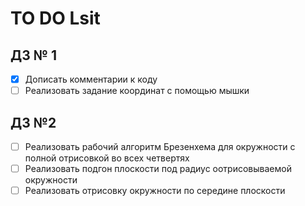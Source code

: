 # TO DO Lsit

## ДЗ № 1
 - [x] Дописать комментарии к коду
 - [ ] Реализовать задание координат с помощью мышки

## ДЗ №2
 - [ ] Реализовать рабочий алгоритм Брезенхема для окружности с полной отрисовкой во всех четвертях
 - [ ] Реализовать подгон плоскости под радиус оотрисовываемой окружности
 - [ ] Реализовать отрисовку окружности по середине плоскости
